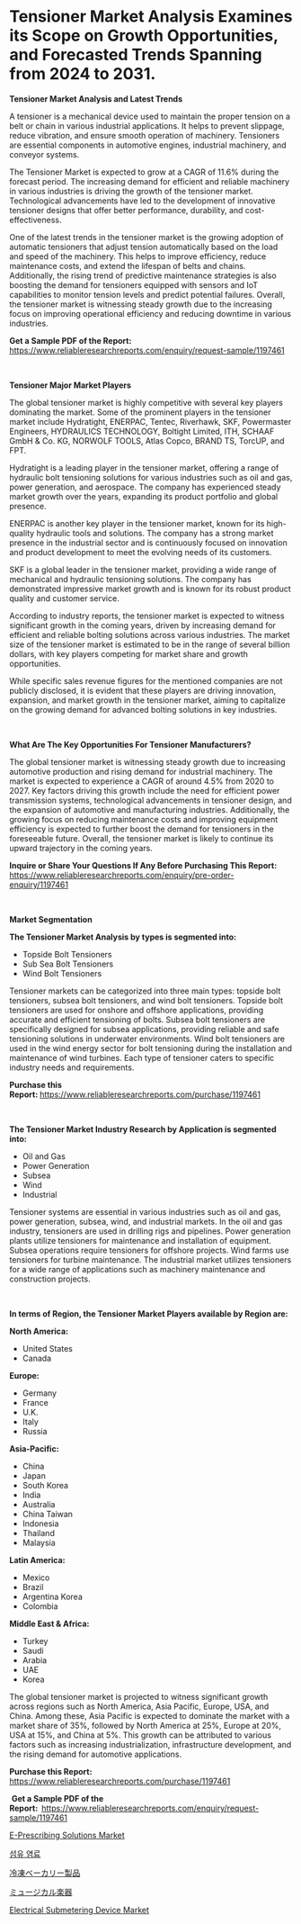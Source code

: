 <p><h1>Tensioner Market Analysis Examines its Scope on Growth Opportunities, and Forecasted Trends Spanning from 2024 to 2031.</h1></p><p><strong>Tensioner Market Analysis and Latest Trends</strong></p>
<p><p>A tensioner is a mechanical device used to maintain the proper tension on a belt or chain in various industrial applications. It helps to prevent slippage, reduce vibration, and ensure smooth operation of machinery. Tensioners are essential components in automotive engines, industrial machinery, and conveyor systems.</p><p>The Tensioner Market is expected to grow at a CAGR of 11.6% during the forecast period. The increasing demand for efficient and reliable machinery in various industries is driving the growth of the tensioner market. Technological advancements have led to the development of innovative tensioner designs that offer better performance, durability, and cost-effectiveness.</p><p>One of the latest trends in the tensioner market is the growing adoption of automatic tensioners that adjust tension automatically based on the load and speed of the machinery. This helps to improve efficiency, reduce maintenance costs, and extend the lifespan of belts and chains. Additionally, the rising trend of predictive maintenance strategies is also boosting the demand for tensioners equipped with sensors and IoT capabilities to monitor tension levels and predict potential failures. Overall, the tensioner market is witnessing steady growth due to the increasing focus on improving operational efficiency and reducing downtime in various industries.</p></p>
<p><strong>Get a Sample PDF of the Report:&nbsp;</strong> <a href="https://www.reliableresearchreports.com/enquiry/request-sample/1197461">https://www.reliableresearchreports.com/enquiry/request-sample/1197461</a></p>
<p>&nbsp;</p>
<p><strong>Tensioner Major Market Players</strong></p>
<p><p>The global tensioner market is highly competitive with several key players dominating the market. Some of the prominent players in the tensioner market include Hydratight, ENERPAC, Tentec, Riverhawk, SKF, Powermaster Engineers, HYDRAULICS TECHNOLOGY, Boltight Limited, ITH, SCHAAF GmbH & Co. KG, NORWOLF TOOLS, Atlas Copco, BRAND TS, TorcUP, and FPT.</p><p>Hydratight is a leading player in the tensioner market, offering a range of hydraulic bolt tensioning solutions for various industries such as oil and gas, power generation, and aerospace. The company has experienced steady market growth over the years, expanding its product portfolio and global presence.</p><p>ENERPAC is another key player in the tensioner market, known for its high-quality hydraulic tools and solutions. The company has a strong market presence in the industrial sector and is continuously focused on innovation and product development to meet the evolving needs of its customers.</p><p>SKF is a global leader in the tensioner market, providing a wide range of mechanical and hydraulic tensioning solutions. The company has demonstrated impressive market growth and is known for its robust product quality and customer service.</p><p>According to industry reports, the tensioner market is expected to witness significant growth in the coming years, driven by increasing demand for efficient and reliable bolting solutions across various industries. The market size of the tensioner market is estimated to be in the range of several billion dollars, with key players competing for market share and growth opportunities.</p><p>While specific sales revenue figures for the mentioned companies are not publicly disclosed, it is evident that these players are driving innovation, expansion, and market growth in the tensioner market, aiming to capitalize on the growing demand for advanced bolting solutions in key industries.</p></p>
<p>&nbsp;</p>
<p><strong>What Are The Key Opportunities For Tensioner Manufacturers?</strong></p>
<p><p>The global tensioner market is witnessing steady growth due to increasing automotive production and rising demand for industrial machinery. The market is expected to experience a CAGR of around 4.5% from 2020 to 2027. Key factors driving this growth include the need for efficient power transmission systems, technological advancements in tensioner design, and the expansion of automotive and manufacturing industries. Additionally, the growing focus on reducing maintenance costs and improving equipment efficiency is expected to further boost the demand for tensioners in the foreseeable future. Overall, the tensioner market is likely to continue its upward trajectory in the coming years.</p></p>
<p><strong>Inquire or Share Your Questions If Any Before Purchasing This Report:</strong> <a href="https://www.reliableresearchreports.com/enquiry/pre-order-enquiry/1197461">https://www.reliableresearchreports.com/enquiry/pre-order-enquiry/1197461</a></p>
<p>&nbsp;</p>
<p><strong>Market Segmentation</strong></p>
<p><strong>The Tensioner Market Analysis by types is segmented into:</strong></p>
<p><ul><li>Topside Bolt Tensioners</li><li>Sub Sea Bolt Tensioners</li><li>Wind Bolt Tensioners</li></ul></p>
<p><p>Tensioner markets can be categorized into three main types: topside bolt tensioners, subsea bolt tensioners, and wind bolt tensioners. Topside bolt tensioners are used for onshore and offshore applications, providing accurate and efficient tensioning of bolts. Subsea bolt tensioners are specifically designed for subsea applications, providing reliable and safe tensioning solutions in underwater environments. Wind bolt tensioners are used in the wind energy sector for bolt tensioning during the installation and maintenance of wind turbines. Each type of tensioner caters to specific industry needs and requirements.</p></p>
<p><strong>Purchase this Report:&nbsp;</strong><a href="https://www.reliableresearchreports.com/purchase/1197461">https://www.reliableresearchreports.com/purchase/1197461</a></p>
<p>&nbsp;</p>
<p><strong>The Tensioner Market Industry Research by Application is segmented into:</strong></p>
<p><ul><li>Oil and Gas</li><li>Power Generation</li><li>Subsea</li><li>Wind</li><li>Industrial</li></ul></p>
<p><p>Tensioner systems are essential in various industries such as oil and gas, power generation, subsea, wind, and industrial markets. In the oil and gas industry, tensioners are used in drilling rigs and pipelines. Power generation plants utilize tensioners for maintenance and installation of equipment. Subsea operations require tensioners for offshore projects. Wind farms use tensioners for turbine maintenance. The industrial market utilizes tensioners for a wide range of applications such as machinery maintenance and construction projects.</p></p>
<p>&nbsp;</p>
<p><strong>In terms of Region, the Tensioner Market Players available by Region are:</strong></p>
<p>
    <p> <strong> North America: </strong>
        <ul>
            <li>United States</li>
            <li>Canada</li>
        </ul>
        </p> 
    <p> <strong> Europe: </strong>
        <ul>
            <li>Germany</li>
            <li>France</li>
            <li>U.K.</li>
            <li>Italy</li>
            <li>Russia</li>
        </ul>
        </p> 
    <p> <strong> Asia-Pacific: </strong>
        <ul>
            <li>China</li>
            <li>Japan</li>
            <li>South Korea</li>
            <li>India</li>
            <li>Australia</li>
            <li>China Taiwan</li>
            <li>Indonesia</li>
            <li>Thailand</li>
            <li>Malaysia</li>
        </ul>
        </p> 
    <p> <strong> Latin America: </strong>
        <ul>
            <li>Mexico</li>
            <li>Brazil</li>
            <li>Argentina Korea</li>
            <li>Colombia</li>
        </ul>
        </p> 
    <p> <strong> Middle East & Africa: </strong>
        <ul>
            <li>Turkey</li>
            <li>Saudi</li>
            <li>Arabia</li>
            <li>UAE</li>
            <li>Korea</li>
        </ul>
    </p>
    </p>
<p><p>The global tensioner market is projected to witness significant growth across regions such as North America, Asia Pacific, Europe, USA, and China. Among these, Asia Pacific is expected to dominate the market with a market share of 35%, followed by North America at 25%, Europe at 20%, USA at 15%, and China at 5%. This growth can be attributed to various factors such as increasing industrialization, infrastructure development, and the rising demand for automotive applications.</p></p>
<p><strong>Purchase this Report: </strong><a href="https://www.reliableresearchreports.com/purchase/1197461">https://www.reliableresearchreports.com/purchase/1197461</a></p>
<p>&nbsp;<strong>Get a Sample PDF of the Report:&nbsp;&nbsp;</strong><a href="https://www.reliableresearchreports.com/enquiry/request-sample/1197461">https://www.reliableresearchreports.com/enquiry/request-sample/1197461</a></p>
<p><strong></strong></p>
<p><p><a href="https://forested-sushi-9b0.notion.site/E-Prescribing-Solutions-Market-Research-Report-Provides-thorough-Industry-Overview-which-offers-an--ecb2481c25e0489bbf19a31a8e44b366">E-Prescribing Solutions Market</a></p><p><a href="https://github.com/bunxhcci35271755/Market-Research-Report-List-1/blob/main/4973545188044.md">섬유 염료</a></p><p><a href="https://github.com/efcvopdgkdx128/Market-Research-Report-List-1/blob/main/6218612188109.md">冷凍ベーカリー製品</a></p><p><a href="https://github.com/hwbcz413288296/Market-Research-Report-List-1/blob/main/6409975188110.md">ミュージカル楽器</a></p><p><a href="https://view.publitas.com/reportprime-1/electrical-submetering-device-market-insights-market-players-and-forecast-till-2030/">Electrical Submetering Device Market</a></p></p>